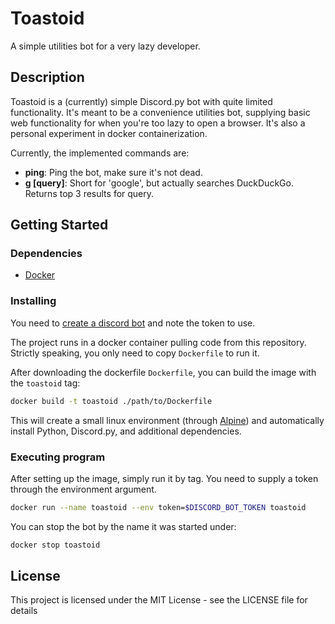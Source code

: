 # Toastoid

A simple utilities bot for a very lazy developer.

## Description

Toastoid is a (currently) simple Discord.py bot with quite limited functionality. It's meant to be a convenience utilities bot, supplying basic web functionality for when you're too lazy to open a browser. It's also a personal experiment in docker containerization.

Currently, the implemented commands are:
- **ping**: Ping the bot, make sure it's not dead.
- **g [query]**: Short for 'google', but actually searches DuckDuckGo. Returns top 3 results for query.

## Getting Started

### Dependencies

* [Docker](https://www.docker.com/)

### Installing

You need to [create a discord bot](https://discord.com/developers) and note the token to use.

The project runs in a docker container pulling code from this repository. Strictly speaking, you only need to copy `Dockerfile` to run it.

After downloading the dockerfile `Dockerfile`, you can build the image with the `toastoid` tag:

```sh
docker build -t toastoid ./path/to/Dockerfile
```

This will create a small linux environment (through [Alpine](https://alpinelinux.org/)) and automatically install Python, Discord.py, and additional dependencies.

### Executing program

After setting up the image, simply run it by tag. You need to supply a token through the environment argument.

```sh
docker run --name toastoid --env token=$DISCORD_BOT_TOKEN toastoid
```

You can stop the bot by the name it was started under:

```sh
docker stop toastoid
```

## License

This project is licensed under the MIT License - see the LICENSE file for details
